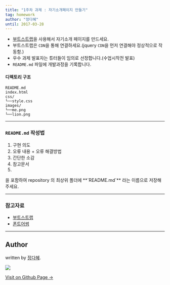 ```yaml
---
title: "1주차 과제 : 자기소개페이지 만들기"
tag: homework
author: "정다혜"
until: 2017-03-28
---
```


- [부트스트랩](https://getbootstrap.com/)을 사용해서 자기소개 페이지를 만드세요.
- 부트스트랩은 `CDN`을 통해 연결하세요.(jquery `CDN`을 먼저 연결해야 정상적으로 작동함.)
- 우수 과제 발표자는 튜터들이 임의로 선정합니다.(수업시작전 발표)
- `README.md` 파일에 개발과정을 기록합니다.

#### 디렉토리 구조

```
README.md
index.html
css/
└──style.css
images/
└──me.png
└──lion.png
```

---
<div class="well well-sm">
  	<h3><code class="highlighter-rouge">README.md</code> 작성법</h3>
  	<ol> 
	  <li>구현 의도</li>
      <li>오류 내용 + 오류 해결방법</li>
      <li>간단한 소감</li>
      <li>참고문서<li>
	</ol>
	<p>을 포함하여 repository 의 최상위 폴더에 **`README.md`** 라는 이름으로 저장해주세요.</p>
</div>


---

### 참고자료

- [부트스트랩](http://getbootstrap.com/)
- [폰트어썸](http://fontawesome.io/)

---

## Author

written by [정다혜](https://dh00023.github.io).

![](https://avatars.githubusercontent.com/dh00023?v=2&s=100)

<a href="https://dh00023.github.io" target="_blank" class="btn btn-black"><i class="fa fa-github fa-lg"></i> Visit on Github Page &rarr;</a>

